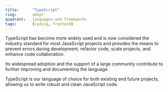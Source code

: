```yaml
---
title:      "TypeScript"
ring:       adopt
quadrant:   languages-and-frameworks
tags:       [coding, frontend]
---
```


TypeScript has become more widely used and is now considered the industry standard for most JavaScript projects and provides the means to prevent errors during development, refactor code, scale projects, and enhance code collaboration.

Its widespread adoption and the support of a large community contribute to further improving and documenting the language.

TypeScript is our language of choice for both existing and future projects, allowing us to write robust and clean JavaScript code.
